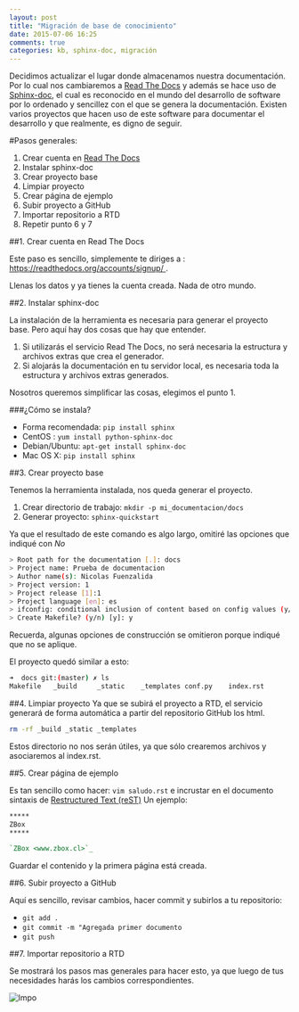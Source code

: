 ```yaml
---
layout: post
title: "Migración de base de conocimiento"
date: 2015-07-06 16:25
comments: true
categories: kb, sphinx-doc, migración
---
```


Decidimos actualizar el lugar donde almacenamos nuestra documentación. Por lo cual nos cambiaremos a [Read The Docs](https://readthedocs.org/) y además se hace uso de [Sphinx-doc](http://sphinx-doc.org/), el cual es reconocido en el mundo del desarrollo de software por lo ordenado y sencillez con el que se genera la documentación. Existen varios proyectos que hacen uso de este software para documentar el desarrollo y que realmente, es digno de seguir. 

#Pasos generales:

1. Crear cuenta en [Read The Docs](https://readthedocs.org/accounts/signup/)
2. Instalar sphinx-doc
3. Crear proyecto base
4. Limpiar proyecto
5. Crear página de ejemplo
6. Subir proyecto a GitHub
7. Importar repositorio a RTD
8. Repetir punto 6 y 7


##1. Crear cuenta en Read The Docs

Este paso es sencillo, simplemente te diriges a : [https://readthedocs.org/accounts/signup/
](https://readthedocs.org/accounts/signup). 

Llenas los datos y ya tienes la cuenta creada. Nada de otro mundo.

##2. Instalar sphinx-doc

La instalación de la herramienta es necesaria para generar el proyecto base. Pero aquí hay dos cosas que hay que entender.

1. Si utilizarás el servicio Read The Docs, no será necesaria la estructura y archivos extras que crea el generador.
2. Si alojarás la documentación en tu servidor local, es necesaria toda la estructura y archivos extras generados.

Nosotros queremos simplificar las cosas, elegimos el punto 1.

###¿Cómo se instala?

- Forma recomendada: `pip install sphinx`
- CentOS : `yum install python-sphinx-doc`
- Debian/Ubuntu: `apt-get install sphinx-doc`
- Mac OS X: `pip install sphinx`

##3. Crear proyecto base

Tenemos la herramienta instalada, nos queda generar el proyecto.

1. Crear directorio de trabajo: `mkdir -p mi_documentacion/docs`
2. Generar proyecto: `sphinx-quickstart`

Ya que el resultado de este comando es algo largo, omitiré las opciones que indiqué con *No*

```bash
> Root path for the documentation [.]: docs
> Project name: Prueba de documentacion
> Author name(s): Nicolas Fuenzalida
> Project version: 1
> Project release [1]:1
> Project language [en]: es
> ifconfig: conditional inclusion of content based on config values (y/n) [n]: y
> Create Makefile? (y/n) [y]: y
```

Recuerda, algunas opciones de construcción se omitieron porque indiqué que no se aplique.

El proyecto quedó similar a esto:

```bash
➜  docs git:(master) ✗ ls
Makefile   _build     _static    _templates conf.py    index.rst
```

##4. Limpiar proyecto
Ya que se subirá el proyecto a RTD, el servicio generará de forma automática a partir del repositorio GitHub los html.

```bash
rm -rf _build _static _templates
```
Estos directorio no nos serán útiles, ya que sólo crearemos archivos y asociaremos al index.rst.

##5. Crear página de ejemplo

Es tan sencillo como hacer: `vim saludo.rst`
e incrustar en el documento sintaxis de [Restructured Text (reST)](http://thomas-cokelaer.info/tutorials/sphinx/rest_syntax.html)
Un ejemplo: 

```rest
*****
ZBox
*****

`ZBox <www.zbox.cl>`_
```

Guardar el contenido y la primera página está creada.

##6. Subir proyecto a GitHub

Aquí es sencillo, revisar cambios, hacer commit y subirlos a tu repositorio:

- `git add .`
- `git commit -m "Agregada primer documento`
- `git push`

##7. Importar repositorio a RTD

Se mostrará los pasos mas generales para hacer esto, ya que luego de tus necesidades harás los cambios correspondientes.

![Impo]()